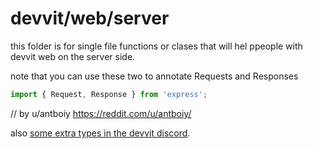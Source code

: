 # devvit/web/server

this folder is for single file functions or clases that will hel ppeople with devvit web on the server side.

note that you can use these two to annotate Requests and Responses

```ts
import { Request, Response } from 'express';
```

// by u/antboiy <https://reddit.com/u/antboiy/>

also [some extra types in the devvit discord](https://discord.com/channels/1050224141732687912/1242689538447507458/1433071708104822785).
